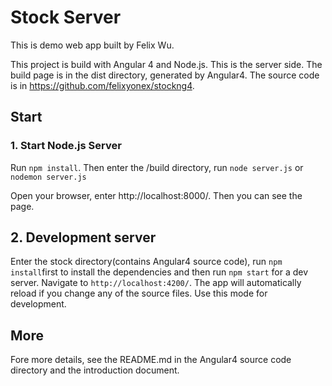 # Stock Server


This is demo web app built by Felix Wu.


This project is build with Angular 4 and Node.js. This is the server side. The build page is in the dist directory, generated by Angular4. The source code is in https://github.com/felixyonex/stockng4.


## Start

### 1. Start Node.js Server

Run `npm install`. Then enter the /build directory, run `node server.js` or `nodemon server.js`

Open your browser, enter http://localhost:8000/. Then you can see the page.

## 2. Development server

Enter the stock directory(contains Angular4 source code), run `npm install`first to install the dependencies and then run `npm start` for a dev server. Navigate to `http://localhost:4200/`. The app will automatically reload if you change any of the source files. Use this mode for development.



## More

Fore more details, see the README.md in the Angular4 source code directory and the introduction document.